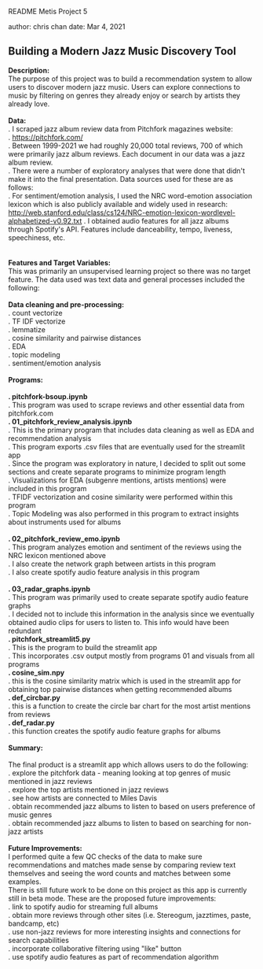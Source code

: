 README 
Metis Project 5

author: chris chan
date: Mar 4, 2021



## Building a Modern Jazz Music Discovery Tool

**Description:**<br>
The purpose of this project was to build a recommendation system to allow users to discover modern jazz music. Users can explore connections to music by filtering on genres they already enjoy or search by artists they already love.
<br>
<br>
**Data:**<br>
	. I scraped jazz album review data from Pitchfork magazines website:<br>
	. https://pitchfork.com/<br>
	. Between 1999-2021 we had roughly 20,000 total reviews, 700 of which were primarily jazz album reviews. Each document in our data was a jazz album review.<br>
	. There were a number of exploratory analyses that were done that didn't make it into the final presentation. Data sources used for these are as follows:<br>
	. For sentiment/emotion analysis, I used the NRC word-emotion association lexicon which is also publicly available and widely used in research:<br>
	http://web.stanford.edu/class/cs124/NRC-emotion-lexicon-wordlevel-alphabetized-v0.92.txt
	. I obtained audio features for all jazz albums through Spotify's API. Features include danceability, tempo, liveness, speechiness, etc.<br>
<br>
<br>
**Features and Target Variables:**<br>
This was primarily an unsupervised learning project so there was no target feature. The data used was text data and general processes included the following:<br>
<br>
**Data cleaning and pre-processing:**<br>
		. count vectorize<br>
		. TF IDF vectorize<br>
		. lemmatize<br>
		. cosine similarity and pairwise distances<br>
		. EDA <br>
		. topic modeling<br>
		. sentiment/emotion analysis  <br>
<br>
**Programs:**<br>
<br>
**. pitchfork-bsoup.ipynb**<br>
		. This program was used to scrape reviews and other essential data from pitchfork.com<br>
**. 01_pitchfork_review_analysis.ipynb**<br>
		. This is the primary program that includes data cleaning as well as EDA and recommendation analysis<br>
		. This program exports .csv files that are eventually used for the streamlit app<br>
		. Since the program was exploratory in nature, I decided to split out some sections and create separate programs to minimize program length<br>
		. Visualizations for EDA (subgenre mentions, artists mentions) were included in this program<br>
		. TFIDF vectorization and cosine similarity were performed within this program <br>
		. Topic Modeling was also performed in this program to extract insights about instruments used for albums <br>
	<br>
**. 02_pitchfork_review_emo.ipynb**<br>
		. This program analyzes emotion and sentiment of the reviews using the NRC lexicon mentioned above<br>
		. I also create the network graph between artists in this program<br>
		. I also create spotify audio feature analysis in this program	<br>
    <br>
**. 03_radar_graphs.ipynb**<br>
		. This program was primarily used to create separate spotify audio feature graphs<br>
		. I decided not to include this information in the analysis since we eventually obtained audio clips for users to listen to. This info would have been redundant<br>
**. pitchfork_streamlit5.py**<br>
		. This is the program to build the streamlit app<br>
		. This incorporates .csv output mostly from programs 01 and visuals from all programs<br>
**. cosine_sim.npy**<br>
		. this is the cosine similarity matrix which is used in the streamlit app for obtaining top pairwise distances when getting recommended albums<br>
**. def_circbar.py**<br>
		. this is a function to create the circle bar chart for the most artist mentions from reviews<br>
**. def_radar.py**<br>
		. this function creates the spotify audio feature graphs for albums<br>
<br>
**Summary:**<br>
<br>
The final product is a streamlit app which allows users to do the following:<br>
		. explore the pitchfork data - meaning looking at top genres of music mentioned in jazz reviews<br>
		. explore the top artists mentioned in jazz reviews<br>
		. see how artists are connected to Miles Davis<br>
		. obtain recommended jazz albums to listen to based on users preference of music genres<br>
		. obtain recommended jazz albums to listen to based on searching for non-jazz artists<br>
<br>
**Future Improvements:**<br>
I performed quite a few QC checks of the data to make sure recommendations and matches made sense by comparing review text themselves and seeing the word counts and matches between some examples.<br>
There is still future work to be done on this project as this app is currently still in beta mode. These are the proposed future improvements:<br>
		. link to spotify audio for streaming full albums<br>
		. obtain more reviews through other sites (i.e. Stereogum, jazztimes, paste, bandcamp, etc)<br>
		. use non-jazz reviews for more interesting insights and connections for search capabilities<br>
		. incorporate collaborative filtering using "like" button<br>
		. use spotify audio features as part of recommendation algorithm